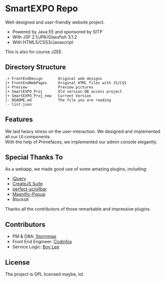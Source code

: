 SmartEXPO Repo
==========
Well-designed and user-friendly website project.

- Powered by Java EE and sponsored by SITP
- With JSF 2.1/JPA/Glassfish 3.1.2
- With HTML5/CSS3/Javascript

This is also for course J2EE.

## Directory Structure

	.+ FrontEndDesign		Original web designs
	|+ FrontEndWebPages		Original HTML files with JS/CSS
	|+ Preview				Preview pictures
	|+ SmartEXPO_Proj		Old version DB access project
	|+ SmartEXPO_Proj_new	Current Version
	|- README.md			The file you are reading
	.- list.json			

## Features
We laid heavy stress on the user-interaction. We designed and implemented all our UI components.<br/>
With the help of Primefaces, we implemented our admin console elegantly.

## Special Thanks To
As a webapp, we made good use of some amazing plugins, including:

- [jQuery](https://github.com/jquery/jquery)
- [CreateJS Suite](https://github.com/CreateJS)
- [perfect-scrollbar](https://github.com/noraesae/perfect-scrollbar)
- [Magnific-Popup](https://github.com/dimsemenov/Magnific-Popup)
- BlocksIt

Thanks all the contributors of those remarkable and impressive plugins.

## Contributors
- PM & DBA: [Stormmax](https://github.com/stormmax)
- Front End Engineer: [Codinfox](https://github.com/codinfox)
- Service Logic: [Boy Lee](https://github.com/sxmx1111)

## License
The project is GPL licensed maybe, lol.
